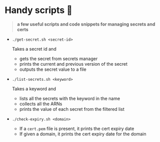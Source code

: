 # Handy scripts :frog:
> __a few useful scripts and code snippets for managing secrets and certs__



- `./get-secret.sh <secret-id>` 
  
  Takes a secret id and 
  - gets the secret from secrets manager
  - prints the current and previous version of the secret
  - outputs the secret value to a file

- `./list-secrets.sh <keyword>`
  
  Takes a keyword and 
  - lists all the secrets with the keyword in the name
  - collects all the ARNs
  - prints the value of each secret from the filtered list  

- `./check-expiry.sh <domain>`

  - If a `cert.pem` file is present, it prints the cert expiry date
  - If given a domain, it prints the cert expiry date for the domain